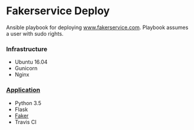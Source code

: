 # Fakerservice Deploy

Ansible playbook for deploying www.fakerservice.com. Playbook assumes a user with sudo rights. 

### Infrastructure
- Ubuntu 16.04
- Gunicorn
- Nginx

### [Application](https://github.com/michaelkunc/fakerservice)
- Python 3.5
- Flask
- [Faker](https://github.com/joke2k/faker)
- Travis CI


 